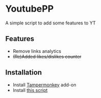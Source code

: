 # YoutubePP
A simple script to add some features to YT

## Features
- Remove links analytics
- ~~(Re)Added likes/dislikes counter~~

## Installation
- Install [Tampermonkey](https://www.tampermonkey.net/) add-on
- Install [this script](https://github.com/ducng99/YoutubePP/raw/main/youtubepp.user.js)

